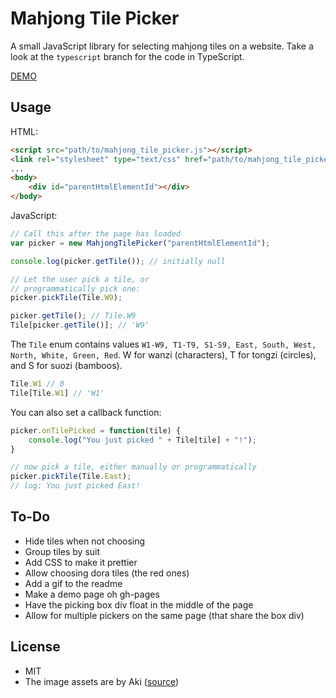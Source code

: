 # Mahjong Tile Picker
A small JavaScript library for selecting mahjong tiles on a website.
Take a look at the `typescript` branch for the code in TypeScript.

[DEMO](http://takumif.github.io/mahjong-tile-picker/)

## Usage
HTML:
```html
<script src="path/to/mahjong_tile_picker.js"></script>
<link rel="stylesheet" type="text/css" href="path/to/mahjong_tile_picker.css">
...
<body>
    <div id="parentHtmlElementId"></div>
</body>
```

JavaScript:
```javascript
// Call this after the page has loaded
var picker = new MahjongTilePicker("parentHtmlElementId");

console.log(picker.getTile()); // initially null

// Let the user pick a tile, or
// programmatically pick one:
picker.pickTile(Tile.W9);

picker.getTile(); // Tile.W9
Tile[picker.getTile()]; // 'W9'
```

The `Tile` enum contains values `W1-W9, T1-T9, S1-S9, East, South, West, North, White, Green, Red`.
W for wanzi (characters), T for tongzi (circles), and S for suozi (bamboos).
```javascript
Tile.W1 // 0
Tile[Tile.W1] // 'W1'
```

You can also set a callback function:
```javascript
picker.onTilePicked = function(tile) {
    console.log("You just picked " + Tile[tile] + "!");
}

// now pick a tile, either manually or programmatically
picker.pickTile(Tile.East);
// log: You just picked East!
```

## To-Do
* Hide tiles when not choosing
* Group tiles by suit
* Add CSS to make it prettier
* Allow choosing dora tiles (the red ones)
* Add a gif to the readme
* Make a demo page oh gh-pages
* Have the picking box div float in the middle of the page
* Allow for multiple pickers on the same page (that share the box div)

## License
* MIT
* The image assets are by Aki ([source](http://sozai.7gates.net/docs/mahjong01/))